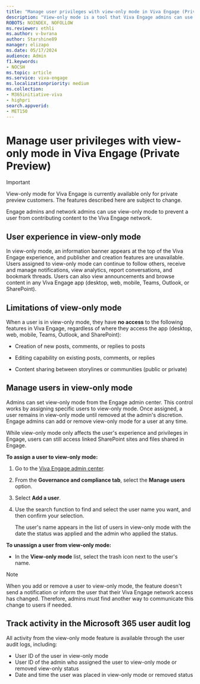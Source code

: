 ```yaml
---
title: "Manage user privileges with view-only mode in Viva Engage (Private Preview)"
description: "View-only mode is a tool that Viva Engage admins can use to remove content creation privileges from  users when needed."
ROBOTS: NOINDEX, NOFOLLOW
ms.reviewer: ethli
ms.author: v-bvrana
author: Starshine89
manager: elizapo
ms.date: 05/17/2024
audience: Admin
f1.keywords:
- NOCSH
ms.topic: article
ms.service: viva-engage
ms.localizationpriority: medium
ms.collection:  
- M365initiative-viva
- highpri
search.appverid:
- MET150
---
```

# Manage user privileges with view-only mode in Viva Engage (Private Preview)

>[!IMPORTANT]
>View-only mode for Viva Engage is currently available only for private preview customers. The features described here are subject to change.

Engage admins and network admins can use view-only mode to prevent a user from contributing content to the Viva Engage network.

## User experience in view-only mode

In view-only mode, an information banner appears at the top of the Viva Engage experience, and publisher and creation features are unavailable. Users assigned to view-only mode can continue to follow others, receive and manage notifications, view analytics, report conversations, and bookmark threads. Users can also view announcements and browse content in any Viva Engage app (desktop, web, mobile, Teams, Outlook, or SharePoint).

## Limitations of view-only mode

When a user is in view-only mode, they have **no access** to the following features in Viva Engage, regardless of where they access the app (desktop, web, mobile, Teams, Outlook, and SharePoint):

- Creation of new posts, comments, or replies to posts

- Editing capability on existing posts, comments, or replies

- Content sharing between storylines or communities (public or private)

## Manage users in view-only mode

Admins can set view-only mode from the Engage admin center. This control works by assigning specific users to view-only mode. Once assigned, a user remains in view-only mode until removed at the admin's discretion. Engage admins can add or remove view-only mode for a user at any time.

While view-only mode only affects the user's experience and privileges in Engage, users can still access linked SharePoint sites and files shared in Engage.

**To assign a user to view-only mode:**

1. Go to the [Viva Engage admin center](/viva/engage/eac-overview).

2. From the **Governance and compliance tab**, select the **Manage users** option.

3. Select **Add a user**.

4. Use the search function to find and select the user name you want, and then confirm your selection.<br>

    The user's name appears in the list of users in view-only mode with the date the status was applied and the admin who applied the status.

**To unassign a user from view-only mode:**

- In the **View-only mode** list, select the trash icon next to the user's name.

>[!NOTE]
>When you add or remove a user to view-only mode, the feature doesn't send a notification or inform the user that their Viva Engage network access has changed. Therefore, admins must find another way to communicate this change to users if needed.

## Track activity in the Microsoft 365 user audit log

All activity from the view-only mode feature is available through the user audit logs, including:

- User ID of the user in view-only mode
- User ID of the admin who assigned the user to view-only mode or removed view-only status
- Date and time the user was placed in view-only mode or removed status
